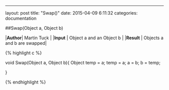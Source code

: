 ---
layout: post
title:  "Swap()"
date:   2015-04-09 6:11:32
categories: documentation

##Swap(Object a, Object b)

|__Author__| Martin Tuck |
|__Input__ | Object a and an Object b |
|__Result__ | Objects a and b are swapped|


{% highlight c %}

void Swap(Object a, Object b){
	Object temp = a;
	temp = a;
	a = b;
	b = temp;

}

{% endhighlight %}